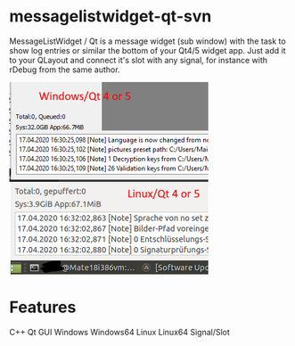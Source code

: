# messagelistwidget-qt-svn

MessageListWidget / Qt is a message widget (sub window) with the task to show log entries or similar the bottom of your Qt4/5 widget app.
Just add it to your QLayout and connect it's slot with any signal, for instance with rDebug from the same author.

![Logo](./messagewidget.webp?raw=true)

# Features
C++
Qt
GUI
Windows
Windows64
Linux
Linux64
Signal/Slot
